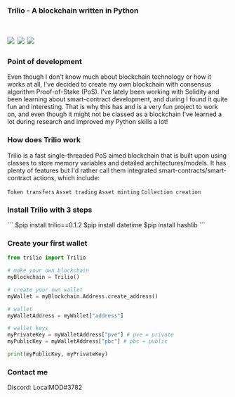 <h3>Trilio - A blockchain written in Python</h3>
<h1><img src="https://img.shields.io/badge/license-MIT-green"> <img src="https://img.shields.io/badge/python-v3.9-green"> <img src="https://img.shields.io/badge/category-blockchain-green">
</h1>

<h3>Point of development</h3>
<p>Even though I don't know much about blockchain technology or how it works at all, I've decided to create my own blockchain with consensus algorithm Proof-of-Stake (PoS). I've lately been working with Solidity and been learning about smart-contract development, and during I found it quite fun and interesting. That is why this has and is a very fun project to work on, and even though it might not be classed as a blockchain I've learned a lot during research and improved my Python skills a lot!</p>
<h3>How does Trilio work</h3>
<p>Trilio is a fast single-threaded PoS aimed blockchain that is built upon using classes to store memory variables and detailed architectures/models.
It has plenty of features but I'd rather call them integrated smart-contracts/smart-contract actions, which include:</p>

`Token transfers`
`Asset trading`
`Asset minting`
`Collection creation`

<h3>Install Trilio with 3 steps</h3>
```
$pip install trilio==0.1.2
$pip install datetime
$pip install hashlib
```

<h3>Create your first wallet</h3>

```python
from trilio import Trilio

# make your own blockchain
myBlockchain = Trilio()

# create your own wallet
myWallet = myBlockchain.Address.create_address()

# wallet
myWalletAddress = myWallet["address"]

# wallet keys
myPrivateKey = myWalletAddress["pve"] # pve = private
myPublicKey = myWalletAddress["pbc"] # pbc = public

print(myPublicKey, myPrivateKey)
```

<h3>Contact me</h3>
Discord: LocalMOD#3782